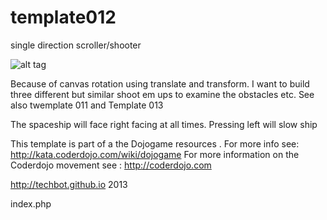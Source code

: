 template012
===========
single direction scroller/shooter 

![alt tag](http://kata.coderdojo.com/images/0/01/Dojo_racer_battle.png)


Because of canvas rotation using translate and transform. I want to build three different but similar shoot em ups to examine the 
obstacles etc. See also twemplate 011 and Template 013

The spaceship will face right facing at all times. Pressing left will slow ship 

 This template is part of a the Dojogame resources . 
 For more info see: http://kata.coderdojo.com/wiki/dojogame
 For more information on the Coderdojo movement see : http://coderdojo.com 

 http://techbot.github.io 2013


index.php
<html>
</html>
